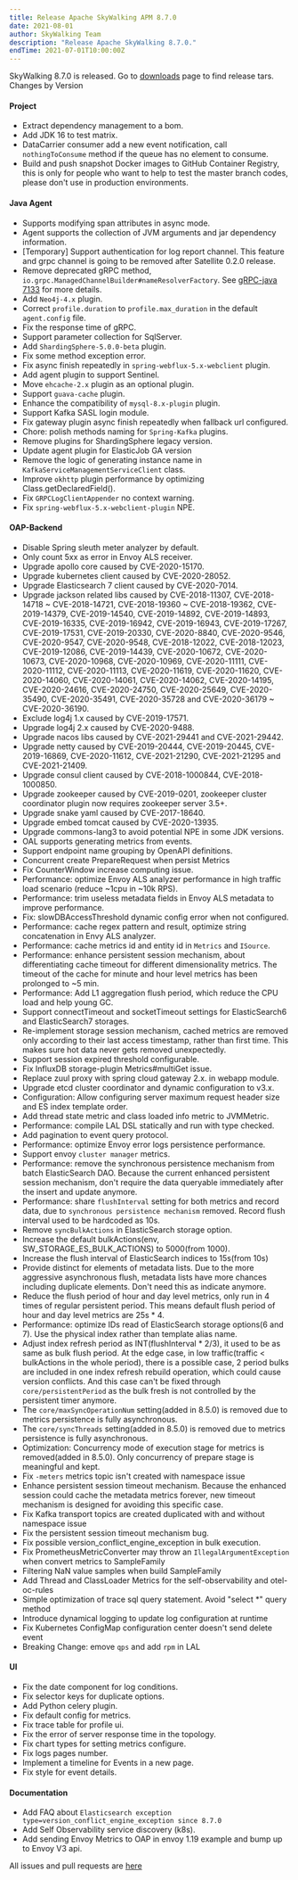 ```yaml
---
title: Release Apache SkyWalking APM 8.7.0
date: 2021-08-01
author: SkyWalking Team
description: "Release Apache SkyWalking 8.7.0."
endTime: 2021-07-01T10:00:00Z
---
```


SkyWalking 8.7.0 is released. Go to [downloads](/downloads) page to find release tars.
Changes by Version

#### Project

- Extract dependency management to a bom.
- Add JDK 16 to test matrix.
- DataCarrier consumer add a new event notification, call `nothingToConsume` method if the queue has no element to
  consume.
- Build and push snapshot Docker images to GitHub Container Registry, this is only for people who want to help to test
  the master branch codes, please don't use in production environments.

#### Java Agent

- Supports modifying span attributes in async mode.
- Agent supports the collection of JVM arguments and jar dependency information.
- [Temporary] Support authentication for log report channel. This feature and grpc channel is going to be removed after
  Satellite 0.2.0 release.
- Remove deprecated gRPC method, `io.grpc.ManagedChannelBuilder#nameResolverFactory`.
  See [gRPC-java 7133](https://github.com/grpc/grpc-java/issues/7133) for more details.
- Add `Neo4j-4.x` plugin.
- Correct `profile.duration` to `profile.max_duration` in the default `agent.config` file.
- Fix the response time of gRPC.
- Support parameter collection for SqlServer.
- Add `ShardingSphere-5.0.0-beta` plugin.
- Fix some method exception error.
- Fix async finish repeatedly in `spring-webflux-5.x-webclient` plugin.
- Add agent plugin to support Sentinel.
- Move `ehcache-2.x` plugin as an optional plugin.
- Support `guava-cache` plugin.
- Enhance the compatibility of `mysql-8.x-plugin` plugin.
- Support Kafka SASL login module.
- Fix gateway plugin async finish repeatedly when fallback url configured.
- Chore: polish methods naming for `Spring-Kafka` plugins.
- Remove plugins for ShardingSphere legacy version.
- Update agent plugin for ElasticJob GA version
- Remove the logic of generating instance name in `KafkaServiceManagementServiceClient` class.
- Improve `okhttp` plugin performance by optimizing Class.getDeclaredField().
- Fix `GRPCLogClientAppender` no context warning.
- Fix `spring-webflux-5.x-webclient-plugin` NPE.

#### OAP-Backend

- Disable Spring sleuth meter analyzer by default.
- Only count 5xx as error in Envoy ALS receiver.
- Upgrade apollo core caused by CVE-2020-15170.
- Upgrade kubernetes client caused by CVE-2020-28052.
- Upgrade Elasticsearch 7 client caused by CVE-2020-7014.
- Upgrade jackson related libs caused by CVE-2018-11307, CVE-2018-14718 ~ CVE-2018-14721, CVE-2018-19360 ~
  CVE-2018-19362, CVE-2019-14379, CVE-2019-14540, CVE-2019-14892, CVE-2019-14893, CVE-2019-16335, CVE-2019-16942,
  CVE-2019-16943, CVE-2019-17267, CVE-2019-17531, CVE-2019-20330, CVE-2020-8840, CVE-2020-9546, CVE-2020-9547,
  CVE-2020-9548, CVE-2018-12022, CVE-2018-12023, CVE-2019-12086, CVE-2019-14439, CVE-2020-10672, CVE-2020-10673,
  CVE-2020-10968, CVE-2020-10969, CVE-2020-11111, CVE-2020-11112, CVE-2020-11113, CVE-2020-11619, CVE-2020-11620,
  CVE-2020-14060, CVE-2020-14061, CVE-2020-14062, CVE-2020-14195, CVE-2020-24616, CVE-2020-24750, CVE-2020-25649,
  CVE-2020-35490, CVE-2020-35491, CVE-2020-35728 and CVE-2020-36179 ~ CVE-2020-36190.
- Exclude log4j 1.x caused by CVE-2019-17571.
- Upgrade log4j 2.x caused by CVE-2020-9488.
- Upgrade nacos libs caused by CVE-2021-29441 and CVE-2021-29442.
- Upgrade netty caused by CVE-2019-20444, CVE-2019-20445, CVE-2019-16869, CVE-2020-11612, CVE-2021-21290, CVE-2021-21295
  and CVE-2021-21409.
- Upgrade consul client caused by CVE-2018-1000844, CVE-2018-1000850.
- Upgrade zookeeper caused by CVE-2019-0201, zookeeper cluster coordinator plugin now requires zookeeper server 3.5+.
- Upgrade snake yaml caused by CVE-2017-18640.
- Upgrade embed tomcat caused by CVE-2020-13935.
- Upgrade commons-lang3 to avoid potential NPE in some JDK versions.
- OAL supports generating metrics from events.
- Support endpoint name grouping by OpenAPI definitions.
- Concurrent create PrepareRequest when persist Metrics
- Fix CounterWindow increase computing issue.
- Performance: optimize Envoy ALS analyzer performance in high traffic load scenario (reduce ~1cpu in ~10k RPS).
- Performance: trim useless metadata fields in Envoy ALS metadata to improve performance.
- Fix: slowDBAccessThreshold dynamic config error when not configured.
- Performance: cache regex pattern and result, optimize string concatenation in Envy ALS analyzer.
- Performance: cache metrics id and entity id in `Metrics` and `ISource`.
- Performance: enhance persistent session mechanism, about differentiating cache timeout for different dimensionality
  metrics. The timeout of the cache for minute and hour level metrics has been prolonged to ~5 min.
- Performance: Add L1 aggregation flush period, which reduce the CPU load and help young GC.
- Support connectTimeout and socketTimeout settings for ElasticSearch6 and ElasticSearch7 storages.
- Re-implement storage session mechanism, cached metrics are removed only according to their last access timestamp,
  rather than first time. This makes sure hot data never gets removed unexpectedly.
- Support session expired threshold configurable.
- Fix InfluxDB storage-plugin Metrics#multiGet issue.
- Replace zuul proxy with spring cloud gateway 2.x. in webapp module.
- Upgrade etcd cluster coordinator and dynamic configuration to v3.x.
- Configuration: Allow configuring server maximum request header size and ES index template order.
- Add thread state metric and class loaded info metric to JVMMetric.
- Performance: compile LAL DSL statically and run with type checked.
- Add pagination to event query protocol.
- Performance: optimize Envoy error logs persistence performance.
- Support envoy `cluster manager` metrics.
- Performance: remove the synchronous persistence mechanism from batch ElasticSearch DAO. Because the current enhanced
  persistent session mechanism, don't require the data queryable immediately after the insert and update anymore.
- Performance: share `flushInterval` setting for both metrics and record data, due
  to `synchronous persistence mechanism` removed. Record flush interval used to be hardcoded as 10s.
- Remove `syncBulkActions` in ElasticSearch storage option.
- Increase the default bulkActions(env, SW_STORAGE_ES_BULK_ACTIONS) to 5000(from 1000).
- Increase the flush interval of ElasticSearch indices to 15s(from 10s)
- Provide distinct for elements of metadata lists. Due to the more aggressive asynchronous flush, metadata lists have
  more chances including duplicate elements. Don't need this as indicate anymore.
- Reduce the flush period of hour and day level metrics, only run in 4 times of regular persistent period. This means
  default flush period of hour and day level metrics are 25s \* 4.
- Performance: optimize IDs read of ElasticSearch storage options(6 and 7). Use the physical index rather than template
  alias name.
- Adjust index refresh period as INT(flushInterval \* 2/3), it used to be as same as bulk flush period. At the edge case,
  in low traffic(traffic < bulkActions in the whole period), there is a possible case, 2 period bulks are included in
  one index refresh rebuild operation, which could cause version conflicts. And this case can't be fixed
  through `core/persistentPeriod` as the bulk fresh is not controlled by the persistent timer anymore.
- The `core/maxSyncOperationNum` setting(added in 8.5.0) is removed due to metrics persistence is fully asynchronous.
- The `core/syncThreads` setting(added in 8.5.0) is removed due to metrics persistence is fully asynchronous.
- Optimization: Concurrency mode of execution stage for metrics is removed(added in 8.5.0). Only concurrency of prepare
  stage is meaningful and kept.
- Fix `-meters` metrics topic isn't created with namespace issue
- Enhance persistent session timeout mechanism. Because the enhanced session could cache the metadata metrics forever,
  new timeout mechanism is designed for avoiding this specific case.
- Fix Kafka transport topics are created duplicated with and without namespace issue
- Fix the persistent session timeout mechanism bug.
- Fix possible version_conflict_engine_exception in bulk execution.
- Fix PrometheusMetricConverter may throw an `IllegalArgumentException` when convert metrics to SampleFamily
- Filtering NaN value samples when build SampleFamily
- Add Thread and ClassLoader Metrics for the self-observability and otel-oc-rules
- Simple optimization of trace sql query statement. Avoid "select \*" query method
- Introduce dynamical logging to update log configuration at runtime
- Fix Kubernetes ConfigMap configuration center doesn't send delete event
- Breaking Change: emove `qps` and add `rpm` in LAL

#### UI

- Fix the date component for log conditions.
- Fix selector keys for duplicate options.
- Add Python celery plugin.
- Fix default config for metrics.
- Fix trace table for profile ui.
- Fix the error of server response time in the topology.
- Fix chart types for setting metrics configure.
- Fix logs pages number.
- Implement a timeline for Events in a new page.
- Fix style for event details.

#### Documentation

- Add FAQ about `Elasticsearch exception type=version_conflict_engine_exception since 8.7.0`
- Add Self Observability service discovery (k8s).
- Add sending Envoy Metrics to OAP in envoy 1.19 example and bump up to Envoy V3 api.

All issues and pull requests are [here](https://github.com/apache/skywalking/milestone/90?closed=1)
